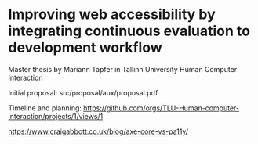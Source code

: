 # Improving web accessibility by integrating continuous evaluation to development workflow

Master thesis by Mariann Tapfer in Tallinn University Human Computer Interaction

Initial proposal: src/proposal/aux/proposal.pdf

Timeline and planning: https://github.com/orgs/TLU-Human-computer-interaction/projects/1/views/1


https://www.craigabbott.co.uk/blog/axe-core-vs-pa11y/
